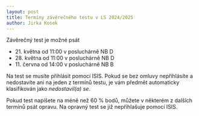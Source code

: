```yaml
---
layout: post
title: Termíny závěrečného testu v LS 2024/2025
author: Jirka Kosek
---
```


Závěrečný test je možné psát

* 21. května od 11:00 v posluchárně NB D
* 28. května od 11:00 v posluchárně NB D
* 11. června od 14:00 v posluchárně NB B

Na test se musíte přihlásit pomocí ISIS. Pokud se bez omluvy
nepřihlásíte a nedostavíte ani na jeden z termínů testu, je vám
předmět automaticky klasifikován jako *nedostavil(a) se*.

Pokud test napíšete na méně než 60 % bodů, můžete v některém
z dalších termínů psát opravu. Na opravný test se již
nepřihlašuje pomocí ISIS.

